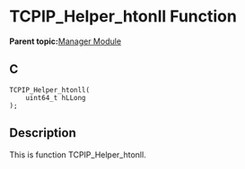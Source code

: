 # TCPIP\_Helper\_htonll Function

**Parent topic:**[Manager Module](GUID-B37C4F4C-DC2D-48D9-9909-AACBA987B57A.md)

## C

```
TCPIP_Helper_htonll(
    uint64_t hLLong
);
```

## Description

This is function TCPIP\_Helper\_htonll.

